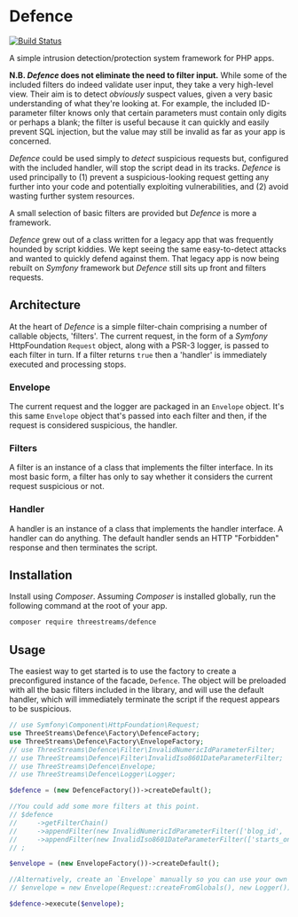 # Defence

[![Build Status](https://travis-ci.com/threestreams/defence.svg?branch=master)](https://travis-ci.com/threestreams/defence)

A simple intrusion detection/protection system framework for PHP apps.

**N.B. _Defence_ does not eliminate the need to filter input.**  While some of the included filters do indeed validate user input, they take a very high-level view.  Their aim is to detect _obviously_ suspect values, given a very basic understanding of what they're looking at.  For example, the included ID-parameter filter knows only that certain parameters must contain only digits or perhaps a blank; the filter is useful because it can quickly and easily prevent SQL injection, but the value may still be invalid as far as your app is concerned.

_Defence_ could be used simply to _detect_ suspicious requests but, configured with the included handler, will stop the script dead in its tracks.  _Defence_ is used principally to (1) prevent a suspicious-looking request getting any further into your code and potentially exploiting vulnerabilities, and (2) avoid wasting further system resources.

A small selection of basic filters are provided but _Defence_ is more a framework.

_Defence_ grew out of a class written for a legacy app that was frequently hounded by script kiddies.  We kept seeing the same easy-to-detect attacks and wanted to quickly defend against them.  That legacy app is now being rebuilt on _Symfony_ framework but _Defence_ still sits up front and filters requests.

## Architecture

At the heart of _Defence_ is a simple filter-chain comprising a number of callable objects, 'filters'.  The current request, in the form of a _Symfony_ HttpFoundation `Request` object, along with a PSR-3 logger, is passed to each filter in turn.  If a filter returns `true` then a 'handler' is immediately executed and processing stops.

### Envelope

The current request and the logger are packaged in an `Envelope` object.  It's this same `Envelope` object that's passed into each filter and then, if the request is considered suspicious, the handler.

### Filters

A filter is an instance of a class that implements the filter interface.  In its most basic form, a filter has only to say whether it considers the current request suspicious or not.

### Handler

A handler is an instance of a class that implements the handler interface.  A handler can do anything.  The default handler sends an HTTP "Forbidden" response and then terminates the script.

## Installation

Install using _Composer_.  Assuming _Composer_ is installed globally, run the following command at the root of your app.

```sh
composer require threestreams/defence
```

## Usage

The easiest way to get started is to use the factory to create a preconfigured instance of the facade, `Defence`.  The object will be preloaded with all the basic filters included in the library, and will use the default handler, which will immediately terminate the script if the request appears to be suspicious.

```php
// use Symfony\Component\HttpFoundation\Request;
use ThreeStreams\Defence\Factory\DefenceFactory;
use ThreeStreams\Defence\Factory\EnvelopeFactory;
// use ThreeStreams\Defence\Filter\InvalidNumericIdParameterFilter;
// use ThreeStreams\Defence\Filter\InvalidIso8601DateParameterFilter;
// use ThreeStreams\Defence\Envelope;
// use ThreeStreams\Defence\Logger\Logger;

$defence = (new DefenceFactory())->createDefault();

//You could add some more filters at this point.
// $defence
//     ->getFilterChain()
//     ->appendFilter(new InvalidNumericIdParameterFilter(['blog_id', 'post_id']))
//     ->appendFilter(new InvalidIso8601DateParameterFilter(['starts_on', 'ends_on']))
// ;

$envelope = (new EnvelopeFactory())->createDefault();

//Alternatively, create an `Envelope` manually so you can use your own logger or configure the request.
// $envelope = new Envelope(Request::createFromGlobals(), new Logger());

$defence->execute($envelope);
```
